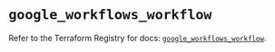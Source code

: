 # `google_workflows_workflow`

Refer to the Terraform Registry for docs: [`google_workflows_workflow`](https://registry.terraform.io/providers/hashicorp/google-beta/6.17.0/docs/resources/google_workflows_workflow).
